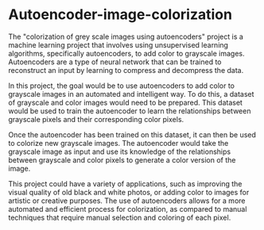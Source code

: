 # Autoencoder-image-colorization
The "colorization of grey scale images using autoencoders" project is a machine learning project that involves using unsupervised learning algorithms, specifically autoencoders, to add color to grayscale images. Autoencoders are a type of neural network that can be trained to reconstruct an input by learning to compress and decompress the data.

In this project, the goal would be to use autoencoders to add color to grayscale images in an automated and intelligent way. To do this, a dataset of grayscale and color images would need to be prepared. This dataset would be used to train the autoencoder to learn the relationships between grayscale pixels and their corresponding color pixels.

Once the autoencoder has been trained on this dataset, it can then be used to colorize new grayscale images. The autoencoder would take the grayscale image as input and use its knowledge of the relationships between grayscale and color pixels to generate a color version of the image.

This project could have a variety of applications, such as improving the visual quality of old black and white photos, or adding color to images for artistic or creative purposes. The use of autoencoders allows for a more automated and efficient process for colorization, as compared to manual techniques that require manual selection and coloring of each pixel.
